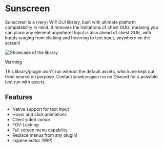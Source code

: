 # Sunscreen
Sunscreen is a (very) WIP GUI library, built with ultimate platform compatability in mind. It removes the limitations of chest GUIs, meaning you can place any element anywhere! Input is also ahead of chest GUIs, with inputs ranging from clicking and hovering to text input, anywhere on the screen!

![Showcase of the library](./assets/image/showcase-gif.gif)

> [!WARNING]  
> This library/plugin won't run without the default assets, which are kept out from source on purpose. Contact ``@combimagnetron`` on Discord for a possible test run with assets.

## Features
- Native support for text input
- Hover and click animations
- Client sided cursor
- FOV-Locking
- Full screen menu capability
- Replace menus from any plugin!
- Ingame editor (WIP)
